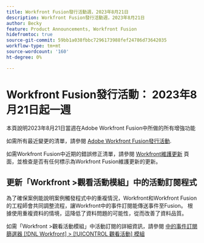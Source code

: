 ```yaml
---
title: Workfront Fusion發行活動週，2023年8月21日
description: Workfront Fusion發行活動週，2023年8月21日
author: Becky
feature: Product Announcements, Workfront Fusion
hidefromtoc: true
source-git-commit: 59bb1a038fbbc7296173988fef24786d73642035
workflow-type: tm+mt
source-wordcount: '160'
ht-degree: 0%

---
```


# Workfront Fusion發行活動： 2023年8月21日起一週

本頁說明2023年8月21日當週在Adobe Workfront Fusion中所做的所有增強功能

如需所有最近變更的清單，請參閱 [Adobe Workfront Fusion發行活動](../../../product-announcements/product-releases/fusion-release-activity/fusion-release-activity.md).

如需Workfront Fusion中近期的錯誤修正清單，請參閱 [Workfront維護更新](https://experienceleague.adobe.com/docs/workfront-known-issues/releases/current-updates.html) 頁面，並檢查是否有任何標示為Workfront Fusion維護更新的更新。

## 更新「Workfront >觀看活動模組」中的活動訂閱程式

為了確保案例能說明案例觸發程式中的重複情況，Workfront和Workfront Fusion的工程師會共同調整流程，讓Workfront中的事件訂閱能傳送事件至Fusion。 根據使用重複資料的情境，這降低了資料問題的可能性，從而改善了資料品質。

如需「Workfront >觀看活動模組」中活動訂閱的詳細資訊，請參閱 [中的事件訂閱篩選器 [!DNL Workfront] > [!UICONTROL 觀看活動] 模組](/help/quicksilver/workfront-fusion/apps-and-their-modules/workfront-modules.md#event-subscription-filters-in-the-workfront--watch-events-modules)
